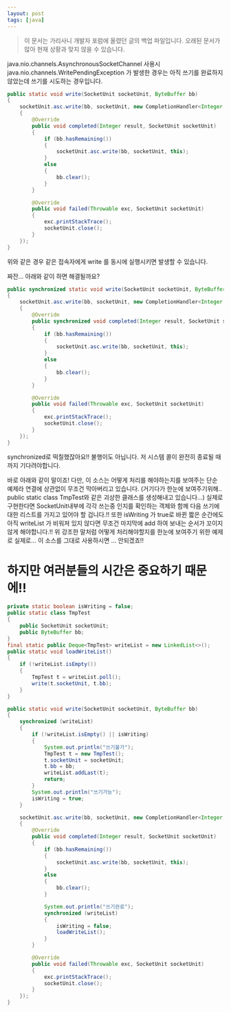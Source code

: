 ```yaml
---
layout: post
tags: [java]
---
```


> 이 문서는 가리사니 개발자 포럼에 올렸던 글의 백업 파일입니다.
오래된 문서가 많아 현재 상황과 맞지 않을 수 있습니다.





java.nio.channels.AsynchronousSocketChannel 사용시 java.nio.channels.WritePendingException 가 발생한 경우는 아직 쓰기를 완료하지 않았는데 쓰기를 시도하는 경우입니다.

``` java
public static void write(SocketUnit socketUnit, ByteBuffer bb)
{
	socketUnit.asc.write(bb, socketUnit, new CompletionHandler<Integer, SocketUnit>()
	{
		@Override
		public void completed(Integer result, SocketUnit socketUnit)
		{
			if (bb.hasRemaining())
			{
				socketUnit.asc.write(bb, socketUnit, this);
			}
			else
			{
				bb.clear();
			}
		}

		@Override
		public void failed(Throwable exc, SocketUnit socketUnit)
		{
			exc.printStackTrace();
			socketUnit.close();
		}
	});
}
```
위와 같은 경우 같은 접속자에게  write 를 동시에 실행시키면 발생할 수 있습니다.


짜잔... 아래와 같이 하면 해결될까요?
``` java
public synchronized static void write(SocketUnit socketUnit, ByteBuffer bb)
{
	socketUnit.asc.write(bb, socketUnit, new CompletionHandler<Integer, SocketUnit>()
	{
		@Override
		public synchronized void completed(Integer result, SocketUnit socketUnit)
		{
			if (bb.hasRemaining())
			{
				socketUnit.asc.write(bb, socketUnit, this);
			}
			else
			{
				bb.clear();
			}
		}

		@Override
		public void failed(Throwable exc, SocketUnit socketUnit)
		{
			exc.printStackTrace();
			socketUnit.close();
		}
	});
}
```
synchronized로 떡칠했잖아요!!
불행이도 아닙니다.  저 시스템 콜이 완전히 종료될 때 까지 기다려야합니다.


바로 아래와 같이 말이죠!
다만, 이 소스는 어떻게 처리를 해야하는지를 보여주는 단순 예제라 연결에 상관없이 무조건 막아버리고 있습니다.
(거기다가 한눈에 보여주기위해.. public static class TmpTest와 같은 괴상한 클래스를 생성해내고 있습니다...)
실제로 구현한다면 SocketUnit내부에 각각 쓰는중 인지를 확인하는 객체와 함께 다음 쓰기에 대한 리스트를 가지고 있어야 할 겁니다.!!
또한 isWriting 가 true로 바뀐 짧은 순간에도 아직 writeList 가 비워져 있지 않다면 무조건 마지막에 add 하여 보내는 순서가 꼬이지 않게 해야합니다.!!
위 강조한 말처럼 어떻게 처리해야할지를 한눈에 보여주기 위한 예제로 실제로... 이 소스를 그대로 사용하시면 ... 안되겠죠!!
# 하지만 여러분들의 시간은 중요하기 때문에!!
``` java
private static boolean isWriting = false;
public static class TmpTest
{
	public SocketUnit socketUnit;
	public ByteBuffer bb;
}
final static public Deque<TmpTest> writeList = new LinkedList<>();
public static void loadWriteList()
{
	if (!writeList.isEmpty())
	{
		TmpTest t = writeList.poll();
		write(t.socketUnit, t.bb);
	}
}

public static void write(SocketUnit socketUnit, ByteBuffer bb)
{
	synchronized (writeList)
	{
		if (!writeList.isEmpty() || isWriting)
		{
			System.out.println("쓰기불가");
			TmpTest t = new TmpTest();
			t.socketUnit = socketUnit;
			t.bb = bb;
			writeList.addLast(t);
			return;
		}
		System.out.println("쓰기가능");
		isWriting = true;
	}

	socketUnit.asc.write(bb, socketUnit, new CompletionHandler<Integer, SocketUnit>()
	{
		@Override
		public void completed(Integer result, SocketUnit socketUnit)
		{
			if (bb.hasRemaining())
			{
				socketUnit.asc.write(bb, socketUnit, this);
			}
			else
			{
				bb.clear();
			}

			System.out.println("쓰기완료");
			synchronized (writeList)
			{
				isWriting = false;
				loadWriteList();
			}
		}

		@Override
		public void failed(Throwable exc, SocketUnit socketUnit)
		{
			exc.printStackTrace();
			socketUnit.close();
		}
	});
}
```
